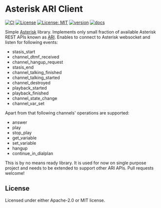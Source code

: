 # Asterisk ARI Client
[![CI](https://github.com/jabber-tools/asterisk-ari-client-rs/actions/workflows/ci.yml/badge.svg)](https://github.com/jabber-tools/asterisk-ari-client-rs/actions/workflows/ci.yml)
[![License](https://img.shields.io/badge/License-Apache-blue.svg)](LICENSE-APACHE)
[![License: MIT](https://img.shields.io/badge/License-MIT-yellow.svg)](LICENSE-MIT)
[![version](https://img.shields.io/crates/v/asterisk-ari-client-rs)](https://crates.io/crates/asterisk-ari-client-rs)
[![docs](https://docs.rs/asterisk-ari-client-rs/badge.svg)](https://docs.rs/asterisk-ari-client-rs)

Simple [Asterisk](https://www.asterisk.org/) library. Implements only small fraction of available Asterisk REST APIs known as [ARI](https://wiki.asterisk.org/wiki/pages/viewpage.action?pageId=29395573). Enables to connect to Asterisk websocket and listen for following events:

* stasis_start
* channel_dtmf_received
* channel_hangup_request
* stasis_end
* channel_talking_finished
* channel_talking_started
* channel_destroyed
* playback_started
* playback_finished
* channel_state_change
* channel_var_set
  
Apart from that following channels' operations are supported:

* answer
* play
* stop_play
* get_variable
* set_variable
* hangup
* continue_in_dialplan

This is by no means ready library. It is used for now on single purpose project and needs to be extended to support other ARI APIs. Pull requests welcome!

## License

Licensed under either Apache-2.0 or MIT license. 
